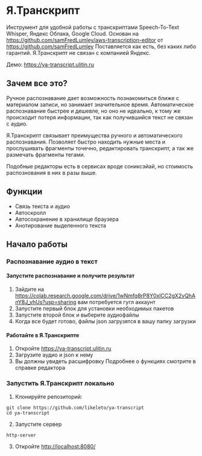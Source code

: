 # Я.Транскрипт

Инструмент для удобной работы с транскриптами Speech-To-Text Whisper, Яндекс Облака, Google Cloud.
Основан на https://github.com/samFredLumley/aws-transcription-editor от https://github.com/samFredLumley
Поставляется как есть, без каких либо гарантий. Я.Транскрипт не связан с компанией Яндекс.

Демо: https://ya-transcript.ulitin.ru

## Зачем все это?

Ручное распознавание дает возможность познакомиться ближе с материалом записи, но занимает значительное время. Автоматическое распознавание быстрее и дешевле, но оно не идеально, к тому же происходит потеря информации, так как получившийся текст не связан с аудио.

Я.Транскрипт связывает преимущества ручного и автоматического распознавания. Позволяет быстро находить нужные места и прослушивать фрагменты точечно, редактировать транскрипт, а так же размечать фрагменты тегами.

Подобные редакторы есть в сервисах вроде сониксэйай, но стоимость распознования в них в разы выше.

## Функции

*  Связь текста и аудио
*  Автоскролл
*  Автосохранение в хранилище браузера
*  Анотирование выделенного текста

## Начало работы

### Распознавание аудио в текст

#### Запустите распознавание и получите результат

1. Зайдите на https://colab.research.google.com/drive/1wNmfq8rP8Y0xlCC2gX2vQhAnY8J_vhUs?usp=sharing вам потребуется гугл аккаунт
2. Запустите первый блок для установки необходимых пакетов
3. Запустите второй блок и выберите аудиофайлы
4. Когда все будет готово, файлы json загрузятся в вашу папку загрузки

#### Работайте в Я.Транскрипте

1. Откройте https://ya-transcript.ulitin.ru
2. Загрузите аудио и json к нему
3. Вы должны увидеть расшифровку
Подробнее о функциях смотрите в справке редактора

### Запустить Я.Транскрипт локально

1. Клонируйте репозиторий:
```
git clone https://github.com/likeleto/ya-transcript
cd ya-transcript
```
2. Запустите сервер
```
http-server
```
3. Откройте [http://localhost:8080/](http://localhost:8080/)
